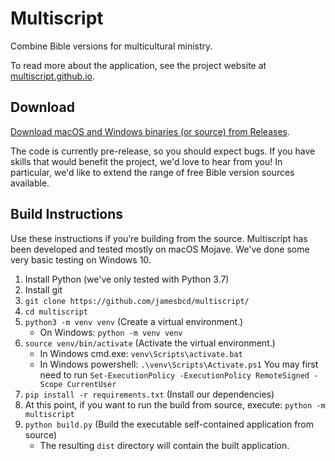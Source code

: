 # Multiscript
Combine Bible versions for multicultural ministry.

To read more about the application, see the project website at [multiscript.github.io](https://multiscript.github.io/).

## Download
[Download macOS and Windows binaries (or source) from Releases](https://github.com/multiscript/multiscript/releases).

The code is currently pre-release, so you should expect bugs. If you have skills that would benefit the project, we'd
love to hear from you! In particular, we'd like to extend the range of free Bible version sources available.

## Build Instructions
Use these instructions if you’re building from the source. Multiscript has been developed and tested mostly on macOS
Mojave. We've done some very basic testing on Windows 10.
1. Install Python (we've only tested with Python 3.7)
1. Install git
1. `git clone https://github.com/jamesbcd/multiscript/`
1. `cd multiscript`
1. `python3 -m venv venv` (Create a virtual environment.)
   * On Windows: `python -m venv venv`
1. `source venv/bin/activate` (Activate the virtual environment.)
   * In Windows cmd.exe: `venv\Scripts\activate.bat`
   * In Windows powershell: `.\venv\Scripts\Activate.ps1` You may first need to run `Set-ExecutionPolicy -ExecutionPolicy RemoteSigned -Scope CurrentUser`
1. `pip install -r requirements.txt` (Install our dependencies)
1. At this point, if you want to run the build from source, execute: `python -m multiscript`
1. `python build.py` (Build the executable self-contained application from source)
   * The resulting `dist` directory will contain the built application.

